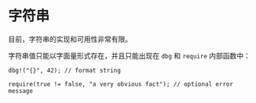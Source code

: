 # 字符串

目前，字符串的实现和可用性非常有限。

字符串值只能以字面量形式存在，并且只能出现在 `dbg` 和 `require` 内部函数中：

```rust,no_run,noplaypen
dbg!("{}", 42); // format string

require(true != false, "a very obvious fact"); // optional error message
```
